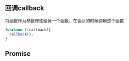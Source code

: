## 回调callback

将函数作为参数传递给另一个函数，在合适的时候调用这个函数

```js
function f(callback){
  callback();
}
```

## Promise

### 
